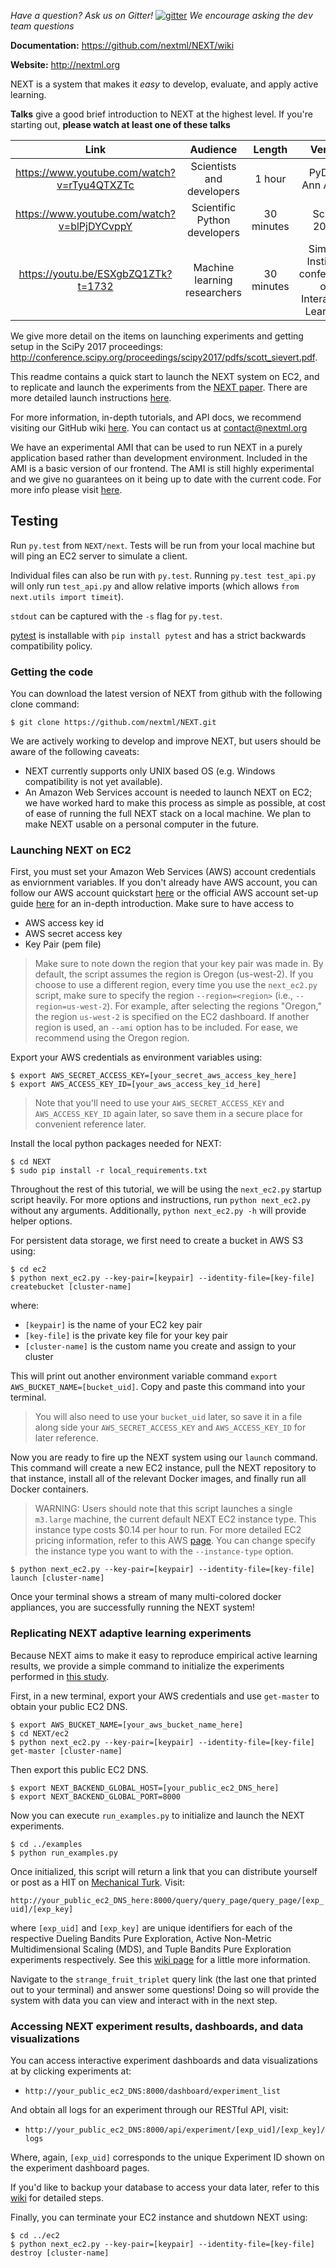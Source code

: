 *Have a question? Ask us on Gitter!* [![gitter](https://badges.gitter.im/Join%20Chat.svg)](https://gitter.im/next-ml/Lobby?utm_source=share-link&utm_medium=link&utm_campaign=share-link) *We encourage asking the dev team questions*

**Documentation:** https://github.com/nextml/NEXT/wiki

**Website:** http://nextml.org

NEXT is a system that makes it *easy* to develop, evaluate, and apply active
learning.

**Talks** give a good brief introduction to NEXT at the highest level. If you're starting out, **please watch at least one of these talks**

| Link | Audience | Length | Venue |
|:--:|:--:| :--:| :--:|
| https://www.youtube.com/watch?v=rTyu4QTXZTc | Scientists and developers | 1 hour | PyData Ann Arbor |
| https://www.youtube.com/watch?v=blPjDYCvppY | Scientific Python developers | 30 minutes | SciPy 2017 |
| https://youtu.be/ESXgbZQ1ZTk?t=1732 | Machine learning researchers | 30 minutes | Simons Institute conference on Interactive Learning |

We give more detail on the items on launching experiments and getting setup in the SciPy 2017 proceedings: http://conference.scipy.org/proceedings/scipy2017/pdfs/scott_sievert.pdf.
  
This readme contains a quick start to launch the NEXT system on EC2, and to
replicate and launch the experiments from the [NEXT
paper](http://www.cs.berkeley.edu/~kjamieson/resources/next.pdf). There are
more detailed launch instructions
[here](https://github.com/nextml/NEXT/wiki/NEXT-EC2-Launch-Tutorial).

For more information, in-depth tutorials, and API docs, we recommend visiting
our GitHub wiki [here](https://github.com/nextml/NEXT/wiki). You can contact us
at contact@nextml.org

We have an experimental AMI that can be used to run NEXT in a purely
application based rather than development environment. Included in the AMI is a
basic version of our frontend. The AMI is still highly experimental and we give
no guarantees on it being up to date with the current code.  For more info
please visit [here](https://github.com/kgjamieson/NEXT-psych).

## Testing
Run `py.test` from `NEXT/next`. Tests will be run from your local machine but
will ping an EC2 server to simulate a client.

Individual files can also be run with `py.test`. Running `py.test test_api.py`
will only run `test_api.py` and allow relative imports (which allows 
`from next.utils import timeit`).

`stdout` can be captured with the `-s` flag for `py.test`.

[pytest] is installable with `pip install pytest` and has a strict backwards
compatibility policy.

[pytest]:http://docs.pytest.org/en/latest/

### Getting the code

You can download the latest version of NEXT from github with the following
clone command:

```shell
$ git clone https://github.com/nextml/NEXT.git
```

We are actively working to develop and improve NEXT, but users should be aware of the following caveats: 

- NEXT currently supports only UNIX based OS (e.g. Windows compatibility is not
  yet available).
- An Amazon Web Services account is needed to launch NEXT on EC2; we have
  worked hard to make this process as simple as possible, at cost of ease of
  running the full NEXT stack on a local machine. We plan to make NEXT usable
  on a personal computer in the future.


### Launching NEXT on EC2

First, you must set your Amazon Web Services (AWS) account credentials as
enviornment variables. If you don't already have AWS account, you can follow
our AWS account quickstart
[here](https://github.com/nextml/NEXT/wiki/AWS-Account-Quickstart) or the
official AWS account set-up guide
[here](http://docs.aws.amazon.com/AWSEC2/latest/UserGuide/get-set-up-for-amazon-ec2.html)
for an in-depth introduction. Make sure to have access to

* AWS access key id
* AWS secret access key
* Key Pair (pem file) 
 
> Make sure to note down the region that your key pair was made in. By default,
the script assumes the region is Oregon (us-west-2). If you choose to use a
different region, every time you use the ``next_ec2.py`` script, make sure to
specify the region ``--region=<region>`` (i.e., ``--region=us-west-2``). For
example, after  selecting the regions "Oregon," the region ``us-west-2`` is
specified on the EC2 dashboard. If another region is used, an ``--ami`` option
has to be included. For ease, we recommend using the Oregon region.

Export your AWS credentials as environment variables using:

```shell
$ export AWS_SECRET_ACCESS_KEY=[your_secret_aws_access_key_here]
$ export AWS_ACCESS_KEY_ID=[your_aws_access_key_id_here]
```

> Note that you'll need to use your `AWS_SECRET_ACCESS_KEY` and
`AWS_ACCESS_KEY_ID` again later, so save them in a secure place for convenient
reference later. 

Install the local python packages needed for NEXT:

```shell
$ cd NEXT
$ sudo pip install -r local_requirements.txt
```

Throughout the rest of this tutorial, we will be using the ``next_ec2.py``
startup script heavily. For more options and instructions, run 
`python next_ec2.py` without any arguments. Additionally, `python next_ec2.py -h`
will provide helper options.

For persistent data storage, we first need to create a bucket in AWS S3 using:

```shell
$ cd ec2
$ python next_ec2.py --key-pair=[keypair] --identity-file=[key-file] createbucket [cluster-name]
```

where:
- `[keypair]` is the name of your EC2 key pair
- `[key-file]` is the private key file for your key pair
- `[cluster-name]` is the custom name you create and assign to your cluster

This will print out another environment variable command `export
AWS_BUCKET_NAME=[bucket_uid]`. Copy and paste this command into your terminal. 

> You will also need to use your `bucket_uid` later, so save it in a file along
side your `AWS_SECRET_ACCESS_KEY` and `AWS_ACCESS_KEY_ID` for later reference.

Now you are ready to fire up the NEXT system using our `launch` command. This
command will create a new EC2 instance, pull the NEXT repository to that
instance, install all of the relevant Docker images, and finally run all Docker
containers. 

> WARNING: Users should note that this script launches a single `m3.large`
machine, the current default NEXT EC2 instance type. This instance type costs
$0.14 per hour to run. For more detailed EC2 pricing information, refer to this
AWS [page](http://aws.amazon.com/ec2/pricing/). You can change specify the
instance type you want to with the `--instance-type` option.

```shell
$ python next_ec2.py --key-pair=[keypair] --identity-file=[key-file] launch [cluster-name]
```

Once your terminal shows a stream of many multi-colored docker appliances, you
are successfully running the NEXT system! 

### Replicating NEXT adaptive learning experiments

Because NEXT aims to make it easy to reproduce empirical active learning
results, we provide a simple command to initialize the experiments performed in
[this  study](). 

First, in a new terminal, export your AWS credentials and use `get-master` to obtain your public EC2 DNS.
```
$ export AWS_BUCKET_NAME=[your_aws_bucket_name_here]
$ cd NEXT/ec2
$ python next_ec2.py --key-pair=[keypair] --identity-file=[key-file] get-master [cluster-name]
```
Then export this public EC2 DNS.

```shell
$ export NEXT_BACKEND_GLOBAL_HOST=[your_public_ec2_DNS_here]
$ export NEXT_BACKEND_GLOBAL_PORT=8000
```
Now you can execute `run_examples.py` to initialize and launch the NEXT experiments.

```shell
$ cd ../examples
$ python run_examples.py
```

Once initialized, this script will return a link that you can distribute
yourself or post as a HIT on [Mechanical
Turk](https://www.mturk.com/mturk/welcome). Visit:

`http://your_public_ec2_DNS_here:8000/query/query_page/query_page/[exp_uid]/[exp_key]` 

where `[exp_uid]` and `[exp_key]` are unique identifiers for each of the
respective Dueling Bandits Pure Exploration, Active Non-Metric Multidimensional
Scaling (MDS), and Tuple Bandits Pure Exploration experiments respectively. See
this [wiki
page](https://github.com/nextml/NEXT/wiki/Replicating-NEXT-Experiments#some-experiment-information)
for a little more information.

Navigate to the `strange_fruit_triplet` query link (the last one that printed
out to your terminal) and answer some questions! Doing so will provide the
system with data you can view and interact with in the next step.

### Accessing NEXT experiment results, dashboards, and data visualizations

You can access interactive experiment dashboards and data visualizations at by clicking experiments at:
- `http://your_public_ec2_DNS:8000/dashboard/experiment_list`

And obtain all logs for an experiment through our RESTful API, visit:
- `http://your_public_ec2_DNS:8000/api/experiment/[exp_uid]/[exp_key]/logs`

Where, again, `[exp_uid]` corresponds to the unique Experiment ID shown on the experiment dashboard pages.

If you'd like to backup your database to access your data later, refer to this [wiki](https://github.com/nextml/NEXT/wiki/NEXT-EC2-Launch-Tutorial#instance-teardown-and-database-backups) for detailed steps.

Finally, you can terminate your EC2 instance and shutdown NEXT using:

```shell
$ cd ../ec2
$ python next_ec2.py --key-pair=[keypair] --identity-file=[key-file] destroy [cluster-name]
```
